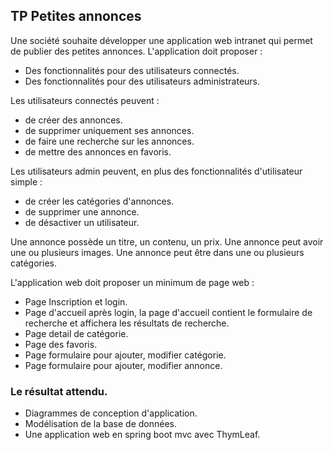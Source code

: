 ## TP Petites annonces

Une société souhaite développer une application web intranet qui permet de publier des petites annonces.
L'application doit proposer :
- Des fonctionnalités pour des utilisateurs connectés.
- Des fonctionnalités pour des utilisateurs administrateurs.

Les utilisateurs connectés peuvent :
- de créer des annonces.
- de supprimer uniquement ses annonces.
- de faire une recherche sur les annonces.
- de mettre des annonces en favoris.

Les utilisateurs admin peuvent, en plus des fonctionnalités d'utilisateur simple :

- de créer les catégories d'annonces.
- de supprimer une annonce.
- de désactiver un utilisateur.

Une annonce possède un titre, un contenu, un prix.
Une annonce peut avoir une ou plusieurs images.
Une annonce peut être dans une ou plusieurs catégories.

L'application web doit proposer un minimum de page web :

- Page Inscription et login.
- Page d'accueil après login, la page d'accueil contient le formulaire de recherche et affichera les résultats de recherche.
- Page detail de catégorie.
- Page des favoris.
- Page formulaire pour ajouter, modifier catégorie.
- Page formulaire pour ajouter, modifier annonce.

### Le résultat attendu.

- Diagrammes de conception d'application.
- Modélisation de la base de données.
- Une application web en spring boot mvc avec ThymLeaf.
